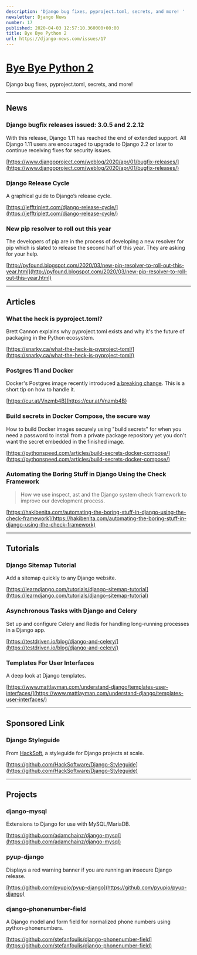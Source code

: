 ```yaml
---
description: 'Django bug fixes, pyproject.toml, secrets, and more! '
newsletter: Django News
number: 17
published: 2020-04-03 12:57:10.360000+00:00
title: Bye Bye Python 2
url: https://django-news.com/issues/17
---
```


# [Bye Bye Python 2](https://django-news.com/issues/17)

Django bug fixes, pyproject.toml, secrets, and more! 

----

## News

### Django bugfix releases issued: 3.0.5 and 2.2.12

<p>With this release, Django 1.11 has reached the end of extended support. All Django 1.11 users are encouraged to upgrade to Django 2.2 or later to continue receiving fixes for security issues.</p>

[https://www.djangoproject.com/weblog/2020/apr/01/bugfix-releases/](https://www.djangoproject.com/weblog/2020/apr/01/bugfix-releases/)

### Django Release Cycle

<p>A graphical guide to Django’s release cycle.</p>

[https://jefftriplett.com/django-release-cycle/](https://jefftriplett.com/django-release-cycle/)

### New pip resolver to roll out this year

<p>The developers of pip are in the process of developing a new resolver for pip which is slated to release the second half of this year. They are asking for your help.</p>

[http://pyfound.blogspot.com/2020/03/new-pip-resolver-to-roll-out-this-year.html](http://pyfound.blogspot.com/2020/03/new-pip-resolver-to-roll-out-this-year.html)

----

## Articles

### What the heck is pyproject.toml?

<p>Brett Cannon explains why pyproject.toml exists and why it's the future of packaging in the Python ecosystem.</p>

[https://snarky.ca/what-the-heck-is-pyproject-toml/](https://snarky.ca/what-the-heck-is-pyproject-toml/)

### Postgres 11 and Docker

<p>Docker's Postgres image recently introduced <a href="https://cur.at/peFhdIq">a breaking change</a>. This is a short tip on how to handle it.</p>

[https://cur.at/Vnzmb4B](https://cur.at/Vnzmb4B)

### Build secrets in Docker Compose, the secure way

<p>How to build Docker images securely using "build secrets" for when you need a password to install from a private package repository yet you don't want the secret embedded in the finished image.</p>

[https://pythonspeed.com/articles/build-secrets-docker-compose/](https://pythonspeed.com/articles/build-secrets-docker-compose/)

### Automating the Boring Stuff in Django Using the Check Framework

<blockquote><p>How we use inspect, ast and the Django system check framework to improve our development process.</p></blockquote>

[https://hakibenita.com/automating-the-boring-stuff-in-django-using-the-check-framework](https://hakibenita.com/automating-the-boring-stuff-in-django-using-the-check-framework)

----

## Tutorials

### Django Sitemap Tutorial

<p>Add a sitemap quickly to any Django website.</p>

[https://learndjango.com/tutorials/django-sitemap-tutorial](https://learndjango.com/tutorials/django-sitemap-tutorial)

### Asynchronous Tasks with Django and Celery

<p>Set up and configure Celery and Redis for handling long-running processes in a Django app.</p>

[https://testdriven.io/blog/django-and-celery/](https://testdriven.io/blog/django-and-celery/)

### Templates For User Interfaces

<p>A deep look at Django templates.</p>

[https://www.mattlayman.com/understand-django/templates-user-interfaces/](https://www.mattlayman.com/understand-django/templates-user-interfaces/)

----

## Sponsored Link

### Django Styleguide

<p>From <a href="https://cur.at/Lh8C39x">HackSoft</a>, a styleguide for Django projects at scale.</p>

[https://github.com/HackSoftware/Django-Styleguide](https://github.com/HackSoftware/Django-Styleguide)

----

## Projects

### django-mysql

<p>Extensions to Django for use with MySQL/MariaDB.</p>

[https://github.com/adamchainz/django-mysql](https://github.com/adamchainz/django-mysql)

### pyup-django

<p>Displays a red warning banner if you are running an insecure Django release.</p>

[https://github.com/pyupio/pyup-django](https://github.com/pyupio/pyup-django)

### django-phonenumber-field

<p>A Django model and form field for normalized phone numbers using python-phonenumbers.</p>

[https://github.com/stefanfoulis/django-phonenumber-field](https://github.com/stefanfoulis/django-phonenumber-field)